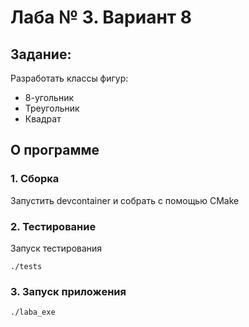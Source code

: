 # Лаба № 3. Вариант 8
## Задание:
Разработать классы фигур:
* 8-угольник
* Треугольник
* Квадрат
## О программе
### 1. Сборка
Запустить devcontainer и собрать с помощью CMake
### 2. Тестирование
Запуск тестирования
```
./tests
```
### 3. Запуск приложения
```
./laba_exe
```
